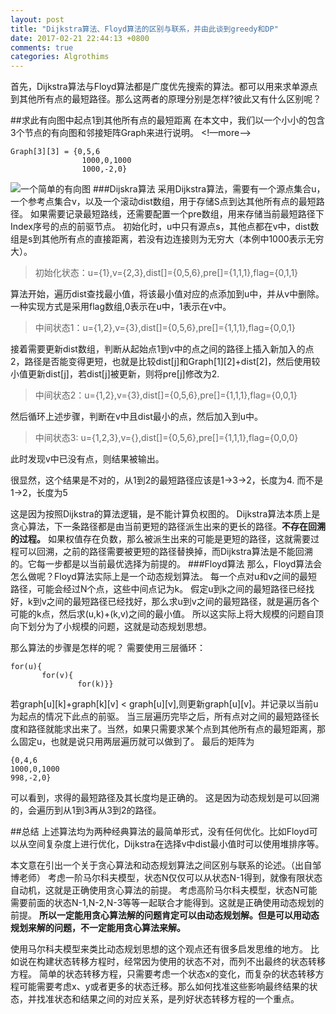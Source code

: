 ```yaml
---
layout: post
title: "Dijkstra算法、Floyd算法的区别与联系，并由此谈到greedy和DP"
date: 2017-02-21 22:44:13 +0800
comments: true
categories: Algrothims
---
```

首先，Dijkstra算法与Floyd算法都是广度优先搜索的算法。都可以用来求单源点到其他所有点的最短路径。那么这两者的原理分别是怎样?彼此又有什么区别呢？

##求此有向图中起点1到其他所有点的最短距离
在本文中，我们以一个小小的包含3个节点的有向图和邻接矩阵Graph来进行说明。
<!—more—>
```
Graph[3][3] = {0,5,6
	            1000,0,1000
	            1000,-2,0}
```
![一个简单的有向图](http://img.blog.csdn.net/20170221223145768?watermark/2/text/aHR0cDovL2Jsb2cuY3Nkbi5uZXQvbGl1eWFubGluZ19jcw==/font/5a6L5L2T/fontsize/400/fill/I0JBQkFCMA==/dissolve/70/gravity/SouthEast)
###Dijskra算法
采用Dijkstra算法，需要有一个源点集合u，一个参考点集合v，以及一个滚动dist数组，用于存储S点到达其他所有点的最短路径。
如果需要记录最短路线，还需要配置一个pre数组，用来存储当前最短路径下Index序号的点的前驱节点。
初始化时，u中只有源点s，其他点都在v中，dist数组是s到其他所有点的直接距离，若没有边连接则为无穷大（本例中1000表示无穷大）。

>初始化状态：u={1},v={2,3},dist[]={0,5,6},pre[]={1,1,1},flag={0,1,1}

算法开始，遍历dist查找最小值，将该最小值对应的点添加到u中，并从v中删除。一种实现方式是采用flag数组,0表示在u中，1表示在v中。
>中间状态1：u={1,2},v={3},dist[]={0,5,6},pre[]={1,1,1},flag={0,0,1}

接着需要更新dist数组，判断从起始点1到v中的点之间的路径上插入新加入的点2，路径是否能变得更短，也就是比较dist[j]和Graph[1][2]+dist[2]，然后使用较小值更新dist[j]，若dist[j]被更新，则将pre[j]修改为2.
>中间状态2：u={1,2},v={3},dist[]={0,5,6},pre[]={1,1,1},flag={0,0,1}

然后循环上述步骤，判断在v中且dist最小的点，然后加入到u中。
>中间状态3: u={1,2,3},v={},dist[]={0,5,6},pre[]={1,1,1},flag={0,0,0}

此时发现v中已没有点，则结果被输出。

很显然，这个结果是不对的，从1到2的最短路径应该是1->3->2，长度为4.  而不是1->2，长度为5

这是因为按照Dijkstra的算法逻辑，是不能计算负权图的。
Dijkstra算法本质上是贪心算法，下一条路径都是由当前更短的路径派生出来的更长的路径。**不存在回溯的过程。**
如果权值存在负数，那么被派生出来的可能是更短的路径，这就需要过程可以回溯，之前的路径需要被更短的路径替换掉，而Dijkstra算法是不能回溯的。它每一步都是以当前最优选择为前提的。
###Floyd算法
那么，Floyd算法会怎么做呢？Floyd算法实际上是一个动态规划算法。
每一个点对u和v之间的最短路径，可能会经过N个点，这些中间点记为k。
假定u到k之间的最短路径已经找好，k到v之间的最短路径已经找好，那么求u到v之间的最短路径，就是遍历各个可能的k点，然后求(u,k)+(k,v)之间的最小值。
所以这实际上将大规模的问题自顶向下划分为了小规模的问题，这就是动态规划思想。

那么算法的步骤是怎样的呢？
需要使用三层循环：

```
for(u){
       for(v){
               for(k)}}
```


若graph[u][k]+graph[k][v] < graph[u][v],则更新graph[u][v]。并记录以当前u为起点的情况下此点的前驱。
当三层遍历完毕之后，所有点对之间的最短路径长度和路径就能求出来了。当然，如果只需要求某个点到其他所有点的最短距离，那么固定u，也就是说只用两层遍历就可以做到了。
最后的矩阵为

```
{0,4,6
1000,0,1000
998,-2,0}
```
可以看到，求得的最短路径及其长度均是正确的。
这是因为动态规划是可以回溯的，会遍历到从1到3再从3到2的路径。

##总结
上述算法均为两种经典算法的最简单形式，没有任何优化。比如Floyd可以从空间复杂度上进行优化，Dijkstra在选择v中dist最小值时可以使用堆排序等。

本文意在引出一个关于贪心算法和动态规划算法之间区别与联系的论述。（出自邹博老师）
考虑一阶马尔科夫模型，状态N仅仅可以从状态N-1得到，就像有限状态自动机，这就是正确使用贪心算法的前提。
考虑高阶马尔科夫模型，状态N可能需要前面的状态N-1,N-2,N-3等等一起联合才能得到。这就是正确使用动态规划的前提。
**所以一定能用贪心算法解的问题肯定可以由动态规划解。但是可以用动态规划来解的问题，不一定能用贪心算法来解。**

使用马尔科夫模型来类比动态规划思想的这个观点还有很多启发思维的地方。
比如说在构建状态转移方程时，经常因为使用的状态不对，而列不出最终的状态转移方程。
简单的状态转移方程，只需要考虑一个状态x的变化，而复杂的状态转移方程可能需要考虑x、y或者更多的状态迁移。那么如何找准这些影响最终结果的状态，并找准状态和结果之间的对应关系，是列好状态转移方程的一个重点。


